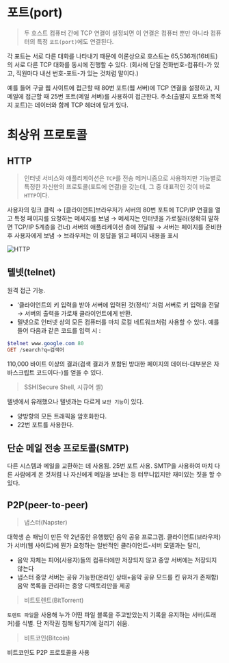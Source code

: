 # 포트(port)

> 두 호스트 컴퓨터 간에 TCP 연결이 설정되면 이 연결은 컴퓨터 뿐만 아니라 컴퓨터의 특정 `포트(port)`에도 연결된다.
> 

각 포트는 서로 다른 대화를 나타내기 때문에 이론상으로 호스트는 65,536개(16비트)의 서로 다른 TCP 대화를 동시에 진행할 수 있다. (회사에 단일 전화번호-컴퓨터-가 있고, 직원마다 내선 번호-포트-가 있는 것처럼 말이다.)

예를 들어 구글 웹 사이트에 접근할 때 80번 포트(웹 서버)에 TCP 연결을 설정하고, 지메일에 접근할 때 25번 포트(메일 서버)를 사용하여 접근한다. 주소(출발지 포트와 목적지 포트)는 데이터와 함께 TCP 헤더에 담겨 있다.

# 최상위 프로토콜

## HTTP

> 인터넷 서비스와 애플리케이션은 `TCP`를 전송 메커니즘으로 사용하지만 기능별로 특정한 자신만의 프로토콜(포트에 연결)을 갖는데, 그 중 대표적인 것이 바로 `HTTP`이다.
> 

사용자의 링크 클릭 → [클라이언트]브라우저가 서버의 80번 포트에 TCP/IP 연결을 열고 특정 페이지를 요청하는 메세지를 보냄 → 메세지는 인터넷을 가로질러(정확히 말하면 TCP/IP 5계층을 건너) 서버의 애플리케이션 층에 전달됨 → 서버는 페이지를 준비한 후 사용자에게 보냄 → 브라우저는 이 응답을 읽고 페이지 내용을 표시

![HTTP](https://user-images.githubusercontent.com/97890886/168003631-ffee225a-f624-4518-8848-472b98348c2b.png)

## 텔넷(telnet)

원격 접근 기능.

- ‘클라이언트의 키 입력을 받아 서버에 입력된 것(정석)’ 처럼 서버로 키 입력을 전달 → 서버의 출력을 가로채 클라이언트에게 반환.
- 텔넷으로 인터넷 상의 모든 컴퓨터를 마치 로컬 네트워크처럼 사용할 수 있다. 예를 들어 다음과 같은 코드를 입력 시 :

```powershell
$telnet www.google.com 80
GET /search?q=검색어
```

110,000 바이트 이상의 결과(검색 결과가 포함된 방대한 페이지의 데이터-대부분은 자바스크립트 코드이다-)를 얻을 수 있다.

> SSH(Secure Shell, 시큐어 셸)
> 

텔넷에서 유래했으나 텔넷과는 다르게 `보안 기능`이 있다.

- 양방향의 모든 트래픽을 암호화한다.
- 22번 포트를 사용한다.

## 단순 메일 전송 프로토콜(SMTP)

다른 시스템과 메일을 교환하는 데 사용됨. 25번 포트 사용. SMTP을 사용하여 마치 다른 사람에게 온 것처럼 나 자신에게 메일을 보내는 등 터무니없지만 재미있는 짓을 할 수 있다.

## P2P(peer-to-peer)

> 냅스터(Napster)
> 

대학생 숀 패닝이 만든 약 2년동안 유행했던 음악 공유 프로그램. 클라이언트(브라우저)가 서버(웹 사이트)에 뭔가 요청하는 일반적인 클라이언트-서버 모델과는 달리,

- 음악 자체는 피어(사용자)들의 컴퓨터에만 저장되지 않고 중앙 서버에는 저장되지 않는다
- 냅스터 중앙 서버는 공유 가능한(온라인 상태+음악 공유 모드를 킨 유저가 존재함) 음악 목록을 관리하는 중앙 디렉토리만을 제공

> 비트토렌트(BitTorrent)
> 

`토렌트 파일`을 사용해 누가 어떤 파일 블록을 주고받았는지 기록을 유지하는 서버(트래커)를 식별. 단 저작권 침해 탐지기에 걸리기 쉬움.

> 비트코인(Bitcoin)
> 

비트코인도 P2P 프로토콜을 사용